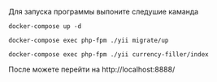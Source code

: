 Для запуска программы выпоните следушие каманда
~~~
docker-compose up -d
~~~
~~~
docker-compose exec php-fpm ./yii migrate/up
~~~
~~~
docker-compose exec php-fpm ./yii currency-filler/index
~~~

После можете перейти на http://localhost:8888/
